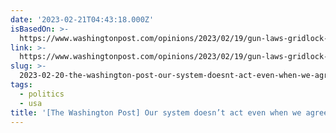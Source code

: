 ```yaml
---
date: '2023-02-21T04:43:18.000Z'
isBasedOn: >-
  https://www.washingtonpost.com/opinions/2023/02/19/gun-laws-gridlock-majority-opinion-minority-veto-points
link: >-
  https://www.washingtonpost.com/opinions/2023/02/19/gun-laws-gridlock-majority-opinion-minority-veto-points
slug: >-
  2023-02-20-the-washington-post-our-system-doesnt-act-even-when-we-agree-thats-kil
tags:
  - politics
  - usa
title: '[The Washington Post] Our system doesn’t act even when we agree. That’s kil'
---
```


